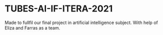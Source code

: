 # TUBES-AI-IF-ITERA-2021
Made to fullfil our final project in artificial intelligence subject. With help of Eliza and Farras as a team.
